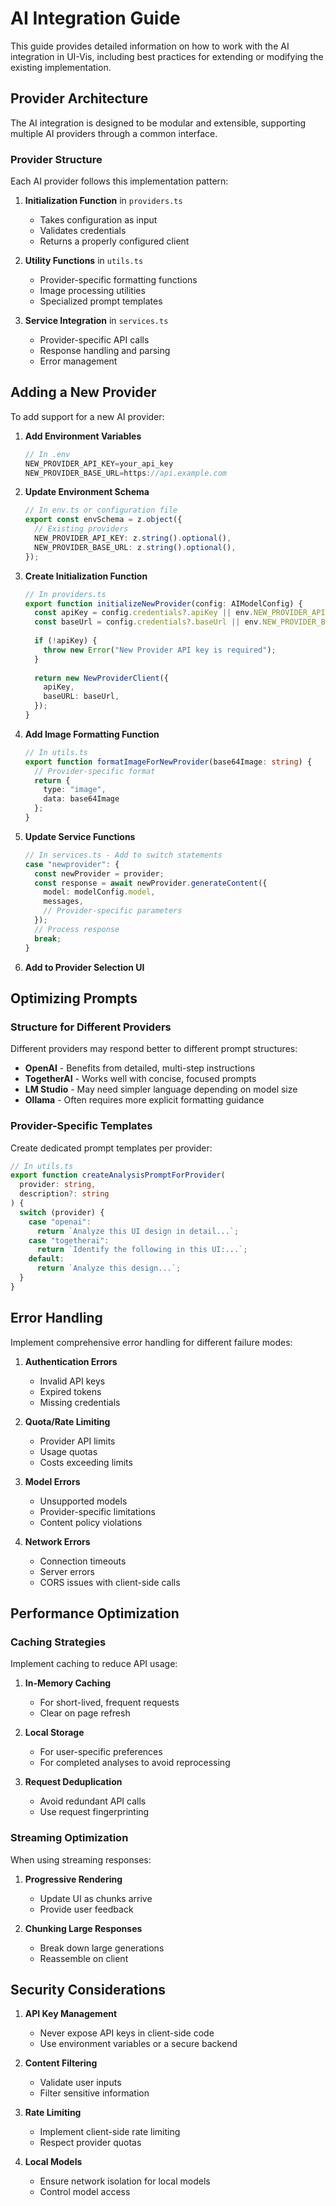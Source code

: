 # AI Integration Guide

This guide provides detailed information on how to work with the AI integration in UI-Vis, including best practices for extending or modifying the existing implementation.

## Provider Architecture

The AI integration is designed to be modular and extensible, supporting multiple AI providers through a common interface.

### Provider Structure

Each AI provider follows this implementation pattern:

1. **Initialization Function** in `providers.ts`
   - Takes configuration as input
   - Validates credentials
   - Returns a properly configured client

2. **Utility Functions** in `utils.ts`
   - Provider-specific formatting functions
   - Image processing utilities
   - Specialized prompt templates

3. **Service Integration** in `services.ts`
   - Provider-specific API calls
   - Response handling and parsing
   - Error management

## Adding a New Provider

To add support for a new AI provider:

1. **Add Environment Variables**
   ```typescript
   // In .env
   NEW_PROVIDER_API_KEY=your_api_key
   NEW_PROVIDER_BASE_URL=https://api.example.com
   ```

2. **Update Environment Schema**
   ```typescript
   // In env.ts or configuration file
   export const envSchema = z.object({
     // Existing providers
     NEW_PROVIDER_API_KEY: z.string().optional(),
     NEW_PROVIDER_BASE_URL: z.string().optional(),
   });
   ```

3. **Create Initialization Function**
   ```typescript
   // In providers.ts
   export function initializeNewProvider(config: AIModelConfig) {
     const apiKey = config.credentials?.apiKey || env.NEW_PROVIDER_API_KEY;
     const baseUrl = config.credentials?.baseUrl || env.NEW_PROVIDER_BASE_URL;
     
     if (!apiKey) {
       throw new Error("New Provider API key is required");
     }
     
     return new NewProviderClient({
       apiKey,
       baseURL: baseUrl,
     });
   }
   ```

4. **Add Image Formatting Function**
   ```typescript
   // In utils.ts
   export function formatImageForNewProvider(base64Image: string) {
     // Provider-specific format
     return {
       type: "image",
       data: base64Image
     };
   }
   ```

5. **Update Service Functions**
   ```typescript
   // In services.ts - Add to switch statements
   case "newprovider": {
     const newProvider = provider;
     const response = await newProvider.generateContent({
       model: modelConfig.model,
       messages,
       // Provider-specific parameters
     });
     // Process response
     break;
   }
   ```

6. **Add to Provider Selection UI**

## Optimizing Prompts

### Structure for Different Providers

Different providers may respond better to different prompt structures:

- **OpenAI** - Benefits from detailed, multi-step instructions
- **TogetherAI** - Works well with concise, focused prompts
- **LM Studio** - May need simpler language depending on model size
- **Ollama** - Often requires more explicit formatting guidance

### Provider-Specific Templates

Create dedicated prompt templates per provider:

```typescript
// In utils.ts
export function createAnalysisPromptForProvider(
  provider: string,
  description?: string
) {
  switch (provider) {
    case "openai":
      return `Analyze this UI design in detail...`;
    case "togetherai":
      return `Identify the following in this UI:...`;
    default:
      return `Analyze this design...`;
  }
}
```

## Error Handling

Implement comprehensive error handling for different failure modes:

1. **Authentication Errors**
   - Invalid API keys
   - Expired tokens
   - Missing credentials

2. **Quota/Rate Limiting**
   - Provider API limits
   - Usage quotas
   - Costs exceeding limits

3. **Model Errors**
   - Unsupported models
   - Provider-specific limitations
   - Content policy violations

4. **Network Errors**
   - Connection timeouts
   - Server errors
   - CORS issues with client-side calls

## Performance Optimization

### Caching Strategies

Implement caching to reduce API usage:

1. **In-Memory Caching**
   - For short-lived, frequent requests
   - Clear on page refresh

2. **Local Storage**
   - For user-specific preferences
   - For completed analyses to avoid reprocessing

3. **Request Deduplication**
   - Avoid redundant API calls
   - Use request fingerprinting

### Streaming Optimization

When using streaming responses:

1. **Progressive Rendering**
   - Update UI as chunks arrive
   - Provide user feedback

2. **Chunking Large Responses**
   - Break down large generations
   - Reassemble on client

## Security Considerations

1. **API Key Management**
   - Never expose API keys in client-side code
   - Use environment variables or a secure backend

2. **Content Filtering**
   - Validate user inputs
   - Filter sensitive information

3. **Rate Limiting**
   - Implement client-side rate limiting
   - Respect provider quotas

4. **Local Models**
   - Ensure network isolation for local models
   - Control model access
